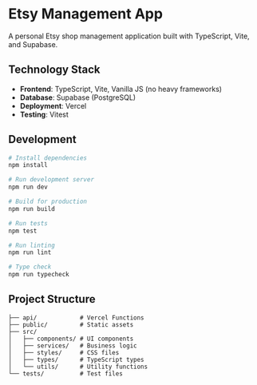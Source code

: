 # Etsy Management App

A personal Etsy shop management application built with TypeScript, Vite, and Supabase.

## Technology Stack

- **Frontend**: TypeScript, Vite, Vanilla JS (no heavy frameworks)
- **Database**: Supabase (PostgreSQL)
- **Deployment**: Vercel
- **Testing**: Vitest

## Development

```bash
# Install dependencies
npm install

# Run development server
npm run dev

# Build for production
npm run build

# Run tests
npm test

# Run linting
npm run lint

# Type check
npm run typecheck
```

## Project Structure

```
├── api/            # Vercel Functions
├── public/         # Static assets
├── src/
│   ├── components/ # UI components
│   ├── services/   # Business logic
│   ├── styles/     # CSS files
│   ├── types/      # TypeScript types
│   └── utils/      # Utility functions
└── tests/          # Test files
```